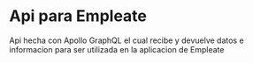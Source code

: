 # Api para Empleate

Api hecha con Apollo GraphQL el cual recibe y devuelve datos e informacion para ser utilizada en la aplicacion de Empleate